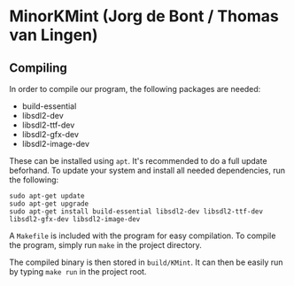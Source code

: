 # MinorKMint (Jorg de Bont / Thomas van Lingen)
## Compiling
In order to compile our program, the following packages are needed:
  * build-essential
  * libsdl2-dev
  * libsdl2-ttf-dev
  * libsdl2-gfx-dev
  * libsdl2-image-dev
  
These can be installed using `apt`. It's recommended to do a full update beforhand.
To update your system and install all needed dependencies, run the following:
```
sudo apt-get update
sudo apt-get upgrade
sudo apt-get install build-essential libsdl2-dev libsdl2-ttf-dev libsdl2-gfx-dev libsdl2-image-dev
```

A `Makefile` is included with the program for easy compilation. To compile the program,
simply run `make` in the project directory.

The compiled binary is then stored in `build/KMint`. It can then be easily run by
typing `make run` in the project root.

